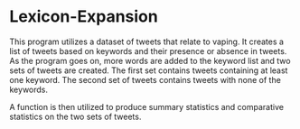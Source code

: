 # Lexicon-Expansion
This program utilizes a dataset of tweets that relate to vaping. It creates a list of tweets based on keywords and their presence or absence in tweets. As the program goes on, more words are added to the keyword list and two sets of tweets are created. The first set contains tweets containing at least one keyword. The second set of tweets contains tweets with none of the keywords. 

A function is then utilized to produce summary statistics and comparative statistics on the two sets of tweets.
